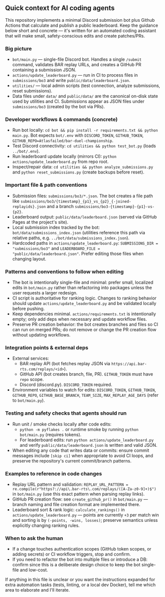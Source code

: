 ## Quick context for AI coding agents

This repository implements a minimal Discord submission bot plus Github Actions that calculate and publish a public leaderboard. Keep the guidance below short and concrete — it's written for an automated coding assistant that will make small, safety-conscious edits and create patches/PRs.

### Big picture
- `bot/main.py` — single-file Discord bot. Handles a single `/submit` command, validates BAR replay URLs, and creates a GitHub PR containing a submission JSON.
- `actions/update_leaderboard.py` — run in CI to process files in `submissions/bo3` and write `public/data/leaderboard.json`.
- `utilities/` — local admin scripts (test connection, analyze submissions, reset submissions).
- Data files under `data/` and `public/data/` are the canonical on-disk state used by utilities and CI. Submissions appear as JSON files under `submissions/bo3` (created by the bot via PRs).

### Developer workflows & commands (concrete)
- Run bot locally: `cd bot && pip install -r requirements.txt && python main.py`. Bot expects `bot/.env` with `DISCORD_TOKEN`, `GITHUB_TOKEN`, `GITHUB_REPO=Atlasfailed/bar-duel-championship`.
- Test Discord connectivity: `cd utilities && python test_bot.py` (loads `../bot/.env`).
- Run leaderboard update locally (mirrors CI): `python actions/update_leaderboard.py` from repo root.
- Inspect/repair data: `cd utilities && python analyze_submissions.py` and `python reset_submissions.py` (create backups before reset).

### Important file & path conventions
- Submission files: `submissions/bo3/*.json`. The bot creates a file path like `submissions/bo3/{timestamp}_{p1}_vs_{p2}_{-joined-replayids}.json` and a branch `submissions/bo3-{timestamp}-{p1}-vs-{p2}`.
- Leaderboard output: `public/data/leaderboard.json` (served via GitHub Pages at the project's site).
- Local submission index tracked by the bot: `bot/data/submissions_index.json` (utilities reference this path via relative paths, e.g. `../bot/data/submissions_index.json`).
- Hardcoded paths in `actions/update_leaderboard.py`: `SUBMISSIONS_DIR = "submissions/bo3"` and `LEADERBOARD_FILE = "public/data/leaderboard.json"`. Prefer editing those files when changing layout.

### Patterns and conventions to follow when editing
- The bot is intentionally single-file and minimal: prefer small, localized edits in `bot/main.py` rather than refactoring into packages unless the user requests a larger redesign.
- CI script is authoritative for ranking logic. Changes to ranking behavior should update `actions/update_leaderboard.py` and be validated locally before pushing.
- Keep dependencies minimal. `actions/requirements.txt` is intentionally empty; only add deps when necessary and update workflow files.
- Preserve PR creation behavior: the bot creates branches and files so CI can run on merged PRs; do not remove or change the PR creation flow without updating workflows.

### Integration points & external deps
- External services:
  - BAR replay API (bot fetches replay JSON via `https://api.bar-rts.com/replays/<id>`).
  - GitHub API (bot creates branch, file, PR). `GITHUB_TOKEN` must have `repo` scope.
  - Discord (discord.py). `DISCORD_TOKEN` required.
- Environment variables to watch for edits: `DISCORD_TOKEN`, `GITHUB_TOKEN`, `GITHUB_REPO`, `GITHUB_BASE_BRANCH`, `TEAM_SIZE`, `MAX_REPLAY_AGE_DAYS` (refer to `bot/main.py`).

### Testing and safety checks that agents should run
- Run unit / smoke checks locally after code edits:
  - `python -m pyflakes .` or runtime smoke by running `python bot/main.py` (requires tokens).
  - For leaderboard edits: run `python actions/update_leaderboard.py` and verify `public/data/leaderboard.json` is written and valid JSON.
- When editing any code that writes data or commits: ensure commit messages include `[skip ci]` when appropriate to avoid CI loops, and preserve the repository's current commit/branch patterns.

### Examples to reference in code changes
- Replay URL pattern and validation: `REPLAY_URL_PATTERN = re.compile(r"https?://api\.bar-rts\.com/replays/([A-Za-z0-9]+)$")` in `bot/main.py` (use this exact pattern when parsing replay links).
- GitHub PR creation flow: see `create_github_pr()` in `bot/main.py` — branch naming and file creation format are implemented there.
- Leaderboard sort & rank logic: `calculate_rankings()` in `actions/update_leaderboard.py` — points are currently `+3` per match win and sorting is by `(-points, -wins, losses)`; preserve semantics unless explicitly changing ranking rules.

### When to ask the human
- If a change touches authentication scopes (GitHub token scopes, or adding secrets) or CI workflow triggers, stop and confirm.
- If you need to refactor the bot into multiple files or introduce a DB: confirm since this is a deliberate design choice to keep the bot single-file and low-cost.

If anything in this file is unclear or you want the instructions expanded for extra automation tasks (tests, linting, or a local dev Docker), tell me which area to elaborate and I'll iterate.
